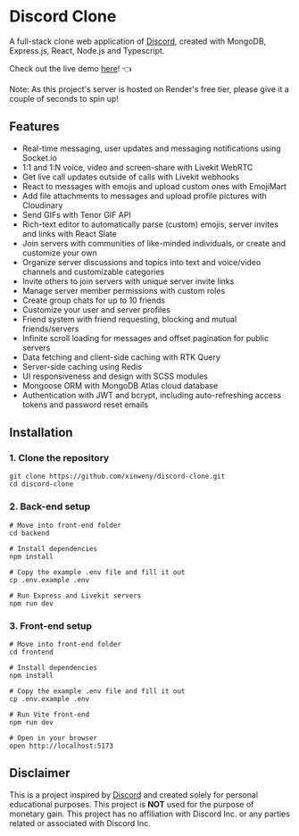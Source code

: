 # Discord Clone
A full-stack clone web application of [Discord](https://discord.com/), created with MongoDB, Express.js, React, Node.js and Typescript.

Check out the live demo [here](https://discord-clone-client.onrender.com/)! 👈

Note: As this project's server is hosted on Render's free tier, please give it a couple of seconds to spin up!

## Features
- Real-time messaging, user updates and messaging notifications using Socket.io
- 1:1 and 1:N voice, video and screen-share with Livekit WebRTC
- Get live call updates outside of calls with Livekit webhooks
- React to messages with emojis and upload custom ones with EmojiMart
- Add file attachments to messages and upload profile pictures with Cloudinary
- Send GIFs with Tenor GIF API
- Rich-text editor to automatically parse (custom) emojis, server invites and links with React Slate
- Join servers with communities of like-minded individuals, or create and customize your own
- Organize server discussions and topics into text and voice/video channels and customizable categories
- Invite others to join servers with unique server invite links
- Manage server member permissions with custom roles
- Create group chats for up to 10 friends
- Customize your user and server profiles
- Friend system with friend requesting, blocking and mutual friends/servers
- Infinite scroll loading for messages and offset pagination for public servers
- Data fetching and client-side caching with RTK Query
- Server-side caching using Redis
- UI responsiveness and design with SCSS modules
- Mongoose ORM with MongoDB Atlas cloud database
- Authentication with JWT and bcrypt, including auto-refreshing access tokens and password reset emails

## Installation
### 1. Clone the repository
```
git clone https://github.com/xinweny/discord-clone.git
cd discord-clone
```

### 2. Back-end setup
```
# Move into front-end folder
cd backend

# Install dependencies
npm install

# Copy the example .env file and fill it out
cp .env.example .env

# Run Express and Livekit servers
npm run dev

```

### 3. Front-end setup
```
# Move into front-end folder
cd frontend

# Install dependencies
npm install

# Copy the example .env file and fill it out
cp .env.example .env

# Run Vite front-end
npm run dev

# Open in your browser
open http://localhost:5173
```

## Disclaimer
This is a project inspired by [Discord](https://discord.com/) and created solely for personal educational purposes. This project is **NOT** used for the purpose of monetary gain. This project has no affiliation with Discord Inc. or any parties related or associated with Discord Inc.